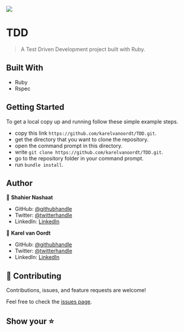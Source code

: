 ![](https://img.shields.io/badge/Microverse-blueviolet)

# TDD

> A Test Driven Development project built with Ruby.

## Built With

- Ruby
- Rspec


## Getting Started

To get a local copy up and running follow these simple example steps.

- copy this link `https://github.com/karelvanoordt/TDD.git`.
- get the directory that you want to clone the repository.
- open the command prompt in this directory.
- write `git clone https://github.com/karelvanoordt/TDD.git`.
- go to the repository folder in your command prompt.
- run `bundle install`.

## Author

👤 **Shahier Nashaat**

- GitHub: [@githubhandle](https://github.com/ShahierNashaat)
- Twitter: [@twitterhandle](https://twitter.com/ShahierN)
- LinkedIn: [LinkedIn](https://www.linkedin.com/in/shahier-nashaat-73519313a/)

👤 **Karel van Oordt**

- GitHub: [@githubhandle](https://github.com/karelvanoordt)
- Twitter: [@twitterhandle](https://twitter.com/karelvanoordt)
- LinkedIn: [LinkedIn](https://www.linkedin.com/in/karelvanoordt/)


## 🤝 Contributing

Contributions, issues, and feature requests are welcome!

Feel free to check the [issues page](https://github.com/karelvanoordt/TDD/issues/).

## Show your ⭐